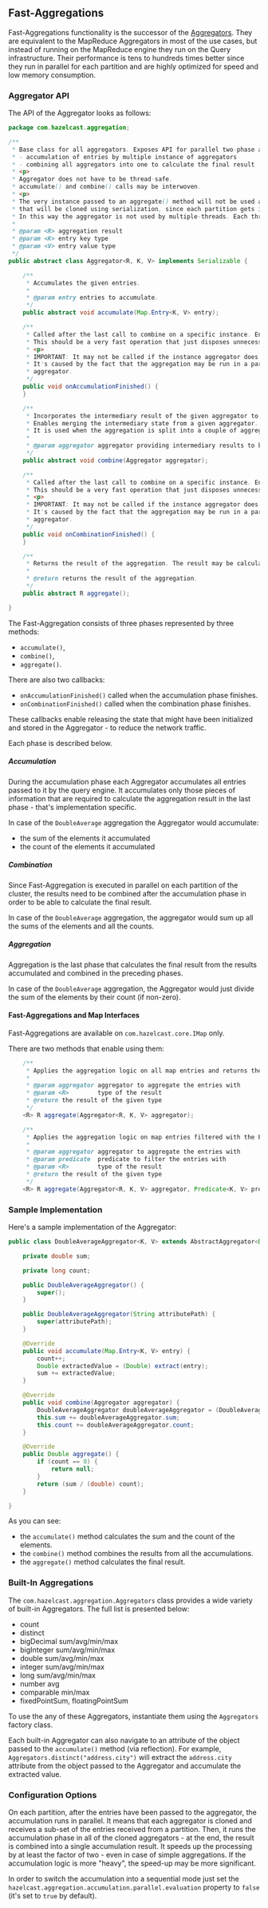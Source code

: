 
## Fast-Aggregations

Fast-Aggregations functionality is the successor of the [Aggregators](#aggregators).
They are equivalent to the MapReduce Aggregators in most of the use cases, but instead of running on the MapReduce engine they run on the Query infrastructure.
Their performance is tens to hundreds times better since they run in parallel for each partition and are highly optimized for speed and low memory consumption.

### Aggregator API

The API of the Aggregator looks as follows:

```java
package com.hazelcast.aggregation;

/**
 * Base class for all aggregators. Exposes API for parallel two-phase aggregations:
 * - accumulation of entries by multiple instance of aggregators
 * - combining all aggregators into one to calculate the final result
 * <p>
 * Aggregator does not have to be thread-safe.
 * accumulate() and combine() calls may be interwoven.
 * <p>
 * The very instance passed to an aggregate() method will not be used at all. It is just a prototype object
 * that will be cloned using serialization, since each partition gets its own instance of an aggregator.
 * In this way the aggregator is not used by multiple-threads. Each thread gets its own aggregator instance.
 *
 * @param <R> aggregation result
 * @param <K> entry key type
 * @param <V> entry value type
 */
public abstract class Aggregator<R, K, V> implements Serializable {

    /**
     * Accumulates the given entries.
     *
     * @param entry entries to accumulate.
     */
    public abstract void accumulate(Map.Entry<K, V> entry);

    /**
     * Called after the last call to combine on a specific instance. Enables disposing of the intermediary state.
     * This should be a very fast operation that just disposes unnecessary state (if applicable).
     * <p>
     * IMPORTANT: It may not be called if the instance aggregator does not take part in the accumulation phase.
     * It's caused by the fact that the aggregation may be run in a parallel way and each thread gets a clone of the
     * aggregator.
     */
    public void onAccumulationFinished() {
    }

    /**
     * Incorporates the intermediary result of the given aggregator to this instance of the aggregator.
     * Enables merging the intermediary state from a given aggregator.
     * It is used when the aggregation is split into a couple of aggregators.
     *
     * @param aggregator aggregator providing intermediary results to be combined into the results of this aggregator.
     */
    public abstract void combine(Aggregator aggregator);

    /**
     * Called after the last call to combine on a specific instance. Enables disposing of the intermediary state.
     * This should be a very fast operation that just disposes unnecessary state (if applicable).
     * <p>
     * IMPORTANT: It may not be called if the instance aggregator does not take part in the combination phase.
     * It's caused by the fact that the aggregation may be run in a parallel way and each thread gets a clone of the
     * aggregator.
     */
    public void onCombinationFinished() {
    }

    /**
     * Returns the result of the aggregation. The result may be calculated in this call or cached by the aggregator.
     *
     * @return returns the result of the aggregation.
     */
    public abstract R aggregate();

}
```

The Fast-Aggregation consists of three phases represented by three methods:

- `accumulate()`,
- `combine()`,
- `aggregate()`.

There are also two callbacks:

- `onAccumulationFinished()` called when the accumulation phase finishes.
- `onCombinationFinished()` called when the combination phase finishes.

These callbacks enable releasing the state that might have been initialized and stored in the Aggregator - to reduce the network traffic.

Each phase is described below.

##### Accumulation

During the accumulation phase each Aggregator accumulates all entries passed to it by the query engine.
It accumulates only those pieces of information that are required to calculate the aggregation result in the last phase - that's implementation specific.

In case of the `DoubleAverage` aggregation the Aggregator would accumulate:

- the sum of the elements it accumulated
- the count of the elements it accumulated

##### Combination

Since Fast-Aggregation is executed in parallel on each partition of the cluster, the results need to be combined after the accumulation phase in order to be able to calculate the final result.

In case of the `DoubleAverage` aggregation, the aggregator would sum up all the sums of the elements and all the counts.


##### Aggregation

Aggregation is the last phase that calculates the final result from the results accumulated and combined in the preceding phases.

In case of the `DoubleAverage` aggregation, the Aggregator would just divide the sum of the elements by their count (if non-zero).


#### Fast-Aggregations and Map Interfaces

Fast-Aggregations are available on `com.hazelcast.core.IMap` only.

There are two methods that enable using them:

```java
    /**
     * Applies the aggregation logic on all map entries and returns the result
     *
     * @param aggregator aggregator to aggregate the entries with
     * @param <R>        type of the result
     * @return the result of the given type
     */
    <R> R aggregate(Aggregator<R, K, V> aggregator);

    /**
     * Applies the aggregation logic on map entries filtered with the Predicated and returns the result
     *
     * @param aggregator aggregator to aggregate the entries with
     * @param predicate  predicate to filter the entries with
     * @param <R>        type of the result
     * @return the result of the given type
     */
    <R> R aggregate(Aggregator<R, K, V> aggregator, Predicate<K, V> predicate);
```

### Sample Implementation

Here's a sample implementation of the Aggregator:

```java
public class DoubleAverageAggregator<K, V> extends AbstractAggregator<Double, K, V> {

    private double sum;

    private long count;

    public DoubleAverageAggregator() {
        super();
    }

    public DoubleAverageAggregator(String attributePath) {
        super(attributePath);
    }

    @Override
    public void accumulate(Map.Entry<K, V> entry) {
        count++;
        Double extractedValue = (Double) extract(entry);
        sum += extractedValue;
    }

    @Override
    public void combine(Aggregator aggregator) {
        DoubleAverageAggregator doubleAverageAggregator = (DoubleAverageAggregator) aggregator;
        this.sum += doubleAverageAggregator.sum;
        this.count += doubleAverageAggregator.count;
    }

    @Override
    public Double aggregate() {
        if (count == 0) {
            return null;
        }
        return (sum / (double) count);
    }

}

```

As you can see:

- the `accumulate()` method calculates the sum and the count of the elements.
- the `combine()` method combines the results from all the accumulations.
- the `aggregate()` method calculates the final result.

### Built-In Aggregations

The `com.hazelcast.aggregation.Aggregators` class provides a wide variety of built-in Aggregators.
The full list is presented below:

- count
- distinct
- bigDecimal sum/avg/min/max
- bigInteger sum/avg/min/max
- double sum/avg/min/max
- integer sum/avg/min/max
- long sum/avg/min/max
- number avg
- comparable min/max
- fixedPointSum, floatingPointSum

To use the any of these Aggregators, instantiate them using the `Aggregators` factory class.

Each built-in Aggregator can also navigate to an attribute of the object passed to the `accumulate()` method (via reflection). For example, `Aggregators.distinct("address.city")` will extract the `address.city` attribute from the object passed to the Aggregator and accumulate the extracted value.

### Configuration Options

On each partition, after the entries have been passed to the aggregator, the accumulation runs in parallel.
It means that each aggregator is cloned and receives a sub-set of the entries received from a partition.
Then, it runs the accumulation phase in all of the cloned aggregators - at the end, the result is combined into a single accumulation result.
It speeds up the processing by at least the factor of two - even in case of simple aggregations. If the accumulation logic is more "heavy", the speed-up may be more significant.

In order to switch the accumulation into a sequential mode just set the `hazelcast.aggregation.accumulation.parallel.evaluation` property to `false` (it's set to `true` by default).

